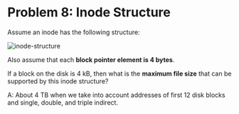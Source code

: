 # Problem 8: Inode Structure

Assume an inode has the following structure:

![inode-structure](https://s3.amazonaws.com/content.udacity-data.com/courses/ud923/notes/ud923-final-inodes.png)

Also assume that each **block pointer element is 4 bytes**.

If a block on the disk is 4 kB, then what is the **maximum file size** that can be supported by this inode structure?

A: About 4 TB when we take into account addresses of first 12 disk blocks and single, double, and triple indirect.
